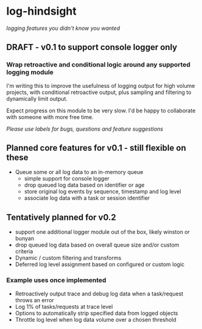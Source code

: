 # log-hindsight
_logging features you didn't know you wanted_

## DRAFT - v0.1 to support console logger only

### Wrap retroactive and conditional logic around any supported logging module

I'm writing this to improve the usefulness of logging output for high volume projects, with conditional retroactive output, plus sampling and filtering to dynamically limit output.

Expect progress on this module to be very slow. I'd be happy to collaborate with someone with more free time.

_Please use labels for bugs, questions and feature suggestions_

 ## Planned core features for v0.1 - still flexible on these

 * Queue some or all log data to an in-memory queue
   * simple support for console logger
   * drop queued log data based on identifier or age
   * store original log events by sequence, timestamp and log level
   * associate log data with a task or session identifier

 ## Tentatively planned for v0.2
   * support one additional logger module out of the box, likely winston or bunyan
   * drop queued log data based on overall queue size and/or custom criteria
   * Dynamic / custom filtering and transforms
   * Deferred log level assignment based on configured or custom logic

### Example uses once implemented

 * Retroactively output trace and debug log data when a task/request throws an error
 * Log 1% of tasks/requests at trace level
 * Options to automatically strip specified data from logged objects
 * Throttle log level when log data volume over a chosen threshold
